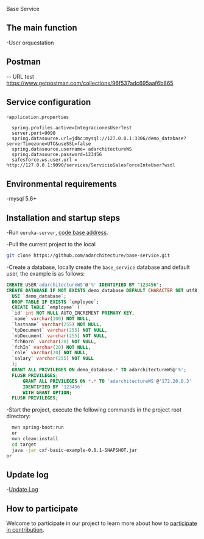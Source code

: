  Base Service

## The main function

-User orquestation

## Postman 
-- URL test
https://www.getpostman.com/collections/96f537adc695aaf6b865

## Service configuration

-`application.properties`

  ```properties
	spring.profiles.active=IntegracionesUserTest
	server.port=9090
	spring.datasource.url=jdbc:mysql://127.0.0.1:3306/demo_database?serverTimezone=UTC&useSSL=false
	spring.datasource.username= adarchitectureWS
	spring.datasource.password=123456
	safesforce.ws.user.url = http://127.0.0.1:9090/services/ServicioSalesForceInteUser?wsdl

  ```

## Environmental requirements

-mysql 5.6+

## Installation and startup steps

-Run `eureka-server`, [code base address](https://github.com/adarchitecture/eureka-server.git).

-Pull the current project to the local

  ```sh
  git clone https://github.com/adarchitecture/base-service.git
  ```

-Create a database, locally create the `base_service` database and default user, the example is as follows:

  ```sql
  CREATE USER'adarchitectureWS'@'%' IDENTIFIED BY "123456";
  CREATE DATABASE IF NOT EXISTS demo_database DEFAULT CHARACTER SET utf8;
	USE `demo_database`;
	DROP TABLE IF EXISTS `employee`;
	CREATE TABLE `employee` (
	`id` int NOT NULL AUTO_INCREMENT PRIMARY KEY,
	`name` varchar(100) NOT NULL,
	`lastname` varchar(255) NOT NULL,
	`tpDocument` varchar(255) NOT NULL,
	`nbDocument` varchar(255) NOT NULL,
	`fchBorn` varchar(20) NOT NULL,
	`fchIn` varchar(20) NOT NULL,
	`role` varchar(20) NOT NULL,
	`salary` varchar(255) NOT NULL
	);
	GRANT ALL PRIVILEGES ON demo_database.* TO adarchitectureWS@'%';
	FLUSH PRIVILEGES;
		GRANT ALL PRIVILEGES ON *.* TO 'adarchitectureWS'@'172.20.0.3'
		IDENTIFIED BY '123456' 
		WITH GRANT OPTION;
	FLUSH PRIVILEGES;
  ```


-Start the project, execute the following commands in the project root directory:
  ```sh
    mvn spring-boot:run 
	or 
	mvn clean:install
	cd target
	java -jar cxf-basic-example-0.0.1-SNAPSHOT.jar
 or 
  ```
  
## Update log

-[Update Log](./CHANGELOG.md)



## How to participate

Welcome to participate in our project to learn more about how to [participate in contribution](https://github.com/adarchitecture/).